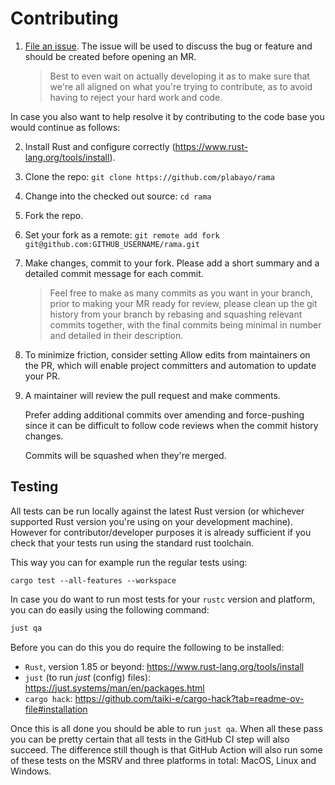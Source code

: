 # Contributing

1. [File an issue](https://github.com/plabayo/rama/issues/new).
   The issue will be used to discuss the bug or feature and should be created before opening an MR.
   > Best to even wait on actually developing it as to make sure
   > that we're all aligned on what you're trying to contribute,
   > as to avoid having to reject your hard work and code.

In case you also want to help resolve it by contributing to the code base you would continue as follows:

2. Install Rust and configure correctly (https://www.rust-lang.org/tools/install).
3. Clone the repo: `git clone https://github.com/plabayo/rama`
4. Change into the checked out source: `cd rama`
5. Fork the repo.
6. Set your fork as a remote: `git remote add fork git@github.com:GITHUB_USERNAME/rama.git`
7. Make changes, commit to your fork.
   Please add a short summary and a detailed commit message for each commit.
   > Feel free to make as many commits as you want in your branch,
   > prior to making your MR ready for review, please clean up the git history
   > from your branch by rebasing and squashing relevant commits together,
   > with the final commits being minimal in number and detailed in their description.
8. To minimize friction, consider setting Allow edits from maintainers on the PR,
   which will enable project committers and automation to update your PR.
9. A maintainer will review the pull request and make comments.

   Prefer adding additional commits over amending and force-pushing
   since it can be difficult to follow code reviews when the commit history changes.

   Commits will be squashed when they're merged.

## Testing

All tests can be run locally against the latest Rust version (or whichever supported Rust version you're using on your development machine). However for contributor/developer purposes it is already sufficient if you check that your tests run
using the standard rust toolchain.

This way you can for example run the regular tests using:

```
cargo test --all-features --workspace
```

In case you do want to run most tests for your `rustc` version and platform,
you can do easily using the following command:

```bash
just qa
```

Before you can do this you do require the following to be installed:

* `Rust`, version 1.85 or beyond: <https://www.rust-lang.org/tools/install>
* `just` (to run _just_ (config) files): <https://just.systems/man/en/packages.html>
* `cargo hack`: <https://github.com/taiki-e/cargo-hack?tab=readme-ov-file#installation>

Once this is all done you should be able to run `just qa`.
When all these pass you can be pretty certain that all tests in the GitHub CI step
will also succeed. The difference still though is that GitHub Action will also run some of these tests on the MSRV and three platforms in total: MacOS, Linux and Windows.
